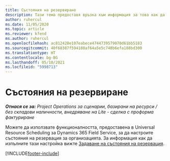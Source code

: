 ```yaml
---
title: Състояния на резервиране
description: Тази тема предоставя връзка към информация за това как да настроите състояния на резервация за Project Operations.
author: ruhercul
ms.date: 11/05/2020
ms.topic: article
ms.reviewer: kfend
ms.author: ruhercul
ms.openlocfilehash: ac812428e107eabece4744739579070d61bb5183
ms.sourcegitcommit: 40f68387f594180af64a5e5c748b6efa188bd300
ms.translationtype: HT
ms.contentlocale: bg-BG
ms.lasthandoff: 05/10/2021
ms.locfileid: "5998713"
---
```

# <a name="booking-statuses"></a>Състояния на резервиране

_**Отнася се за:** Project Operations за сценарии, базирани на ресурси / без складови наличности, внедряване на Lite - сделка с проформа фактуриране_

Можете да използвате функционалността, предоставена в Universal Resource Scheduling за Dynamics 365 Field Service, за да настроите състояния на резервация за организацията. За информация как да изпълните тази настройка вижте [Задаване на състояния на резервация](/dynamics365/field-service/set-up-booking-statuses).


[!INCLUDE[footer-include](../includes/footer-banner.md)]